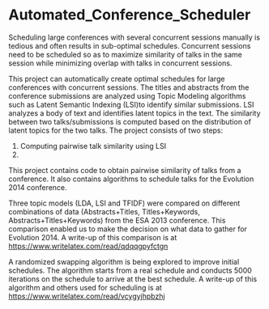 Automated_Conference_Scheduler
==========

Scheduling large conferences with several concurrent sessions manually is tedious and often results in sub-optimal schedules. Concurrent sessions need to be scheduled so as to maximize similarity of talks in the same session while minimizing overlap with talks in concurrent sessions. 

This project can automatically create optimal schedules for large conferences with concurrent sessions. The titles and abstracts from the conference submissions are analyzed using Topic Modeling algorithms such as Latent Semantic Indexing (LSI)to identify similar submissions. LSI analyzes a body of text and identifies latent topics in the text. The similarity between two talks/submissions is computed based on the distribution of latent topics for the two talks. The project consists of two steps:
1. Computing pairwise talk similarity using LSI
2.   



This project contains code to obtain pairwise similarity of talks from a conference. It also contains algorithms to schedule talks for the Evolution 2014 conference. 

Three topic models (LDA, LSI and TFIDF) were compared on different combinations of data (Abstracts+Titles, Titles+Keywords, Abstracts+Titles+Keywords) from the ESA 2013 conference. This comparison enabled us to make the decision on what data to gather for Evolution 2014. A write-up of this comparison is at https://www.writelatex.com/read/qdqqgpyfctgn

A randomized swapping algorithm is being explored to improve initial schedules. The algorithm starts from a real schedule and conducts 5000 iterations on the schedule to arrive at the best schedule. A write-up of this algorithm and others used for scheduling is at https://www.writelatex.com/read/vcygyjhpbzhj
